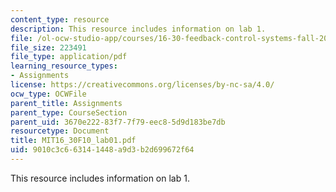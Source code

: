```yaml
---
content_type: resource
description: This resource includes information on lab 1.
file: /ol-ocw-studio-app/courses/16-30-feedback-control-systems-fall-2010/9010c3c663141448a9d3b2d699672f64_MIT16_30F10_lab01.pdf
file_size: 223491
file_type: application/pdf
learning_resource_types:
- Assignments
license: https://creativecommons.org/licenses/by-nc-sa/4.0/
ocw_type: OCWFile
parent_title: Assignments
parent_type: CourseSection
parent_uid: 3670e222-83f7-7f79-eec8-5d9d183be7db
resourcetype: Document
title: MIT16_30F10_lab01.pdf
uid: 9010c3c6-6314-1448-a9d3-b2d699672f64
---
```

This resource includes information on lab 1.